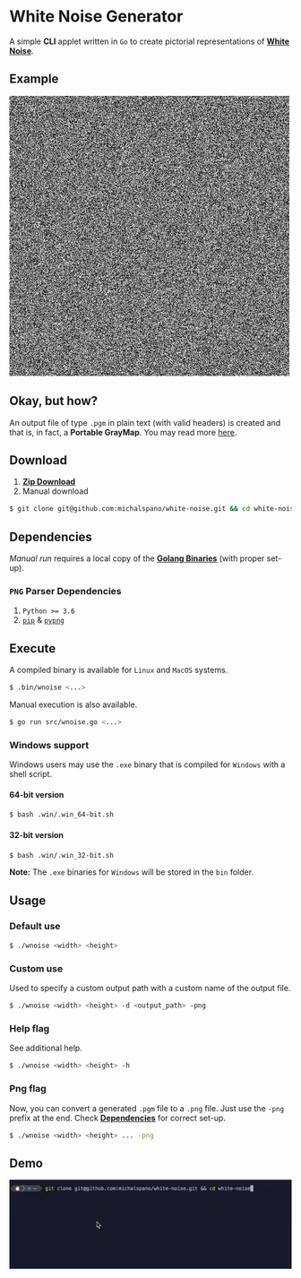 # White Noise Generator
A simple __CLI__ applet written in `Go` to create pictorial representations of [__White Noise__][LINK1].

## Example
![example](docs/out.png)

## Okay, but how?
An output file of type `.pgm` in plain text (with valid headers) 
is created and that is, in fact, a __Portable GrayMap__. 
You may read more [here][LINK2].

## Download
1. [__Zip Download__][DOWNLOAD]
2. Manual download

```bash
$ git clone git@github.com:michalspano/white-noise.git && cd white-noise
```

## Dependencies
_Manual run_ requires a local copy of the [__Golang Binaries__][golang] (with proper set-up).

### `PNG` Parser Dependencies

1. `Python >= 3.6`
2. [`pip`][PIP] & [`pypng`][PYPNG]

## Execute
A compiled binary is available for `Linux` and `MacOS` systems.
```bash
$ .bin/wnoise <...>
```
Manual execution is also available.
```bash
$ go run src/wnoise.go <...>
```

### Windows support
Windows users may use the `.exe` binary that is compiled for `Windows` with a shell script.

#### 64-bit version

```bash
$ bash .win/.win_64-bit.sh
```

#### 32-bit version
```bash
$ bash .win/.win_32-bit.sh
```

**Note:** The `.exe` binaries for `Windows` will be stored in the `bin` folder.

## Usage
### Default use
```bash
$ ./wnoise <width> <height>
```

### Custom use
Used to specify a custom output path with a custom name of the output file.
```bash
$ ./wnoise <width> <height> -d <output_path> -png
```

### Help flag
See additional help.
```bash
$ ./wnoise <width> <height> -h
```

### Png flag
Now, you can convert a generated `.pgm` file to a `.png` file. Just use the `-png` prefix at the end. Check [__Dependencies__](##Dependencies) for correct set-up.
```bash
$ ./wnoise <width> <height> ... -png
```

## Demo
![live_demo][DEMO]

[LINK1]: https://en.wikipedia.org/wiki/White_noise
[LINK2]: https://en.wikipedia.org/wiki/Netpbm
[DOWNLOAD]: https://github.com/michalspano/white-noise/archive/refs/heads/main.zip
[DEMO]: docs/demo.gif
[golang]: https://golang.org/dl/
[PIP]: https://pip.pypa.io/en/stable/
[PYPNG]: https://pypi.org/project/pypng/
